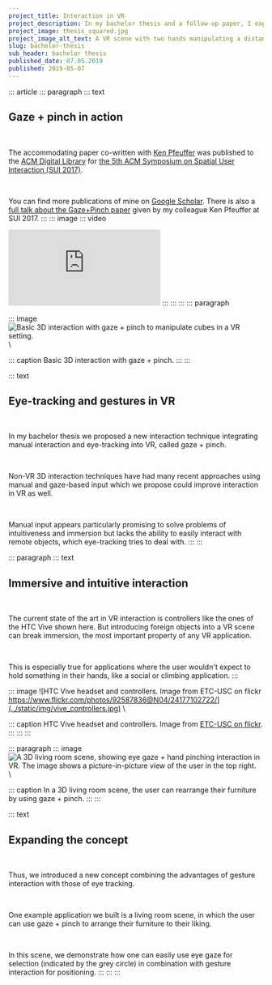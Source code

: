 ```yaml
---
project_title: Interaction in VR
project_description: In my bachelor thesis and a follow-up paper, I explored eye-tracking and gesture interaction in VR.
project_image: thesis_squared.jpg
project_image_alt_text: A VR scene with two hands manipulating a distant cube.
slug: bachelor-thesis
sub_header: bachelor thesis
published_date: 07.05.2019
published: 2019-05-07
---
```



::: article
::: paragraph
::: text
## Gaze + pinch in action

&nbsp;

The accommodating paper co-written with [Ken Pfeuffer](https://kenpfeuffer.com/) was published to the [ACM Digital Library](https://dl.acm.org/citation.cfm?id=3132180) for [the 5th ACM Symposium on Spatial User Interaction (SUI 2017)](http://www.sui2017.org/).  

&nbsp; 

You can find more publications of mine on [Google Scholar](https://scholar.google.de/citations?user=ZHmZq24AAAAJ&hl=en). There is also a [full talk about the Gaze+Pinch paper](https://www.youtube.com/watch?v=YdKT42tZdQE) given by my colleague Ken Pfeuffer at SUI 2017.
:::
::: image
::: video
<iframe src="https://www.youtube.com/embed/NzLrZSF8aDM" title="YouTube video of the Gaze+Pinch technique." frameborder="0" allow="accelerometer; autoplay; encrypted-media; gyroscope; picture-in-picture" allowfullscreen></iframe>
:::
:::
:::
::: paragraph


::: image
![Basic 3D interaction with gaze + pinch to manipulate cubes in a VR setting.](../static/img/thesis.jpg) \

::: caption
Basic 3D interaction with gaze + pinch.
::: 
:::

::: text
## Eye-tracking and gestures in VR

&nbsp;

In my bachelor thesis we proposed a new interaction technique integrating manual interaction and eye-tracking into VR, called gaze + pinch.  

&nbsp; 

Non-VR 3D interaction techniques have had many recent approaches using manual and gaze-based input which we propose could improve interaction in VR as well.  

&nbsp; 

Manual input appears particularly promising to solve problems of intuitiveness and immersion but lacks the ability to easily interact with remote objects, which eye-tracking tries to deal with.
::: 
:::
    
::: paragraph
::: text
## Immersive and intuitive interaction

&nbsp;

The current state of the art in VR interaction is controllers like the ones of the HTC Vive shown here.
But introducing foreign objects into a VR scene can break immersion, the most important property of any VR application.  

&nbsp; 

This is especially true for applications where the user wouldn't expect to hold something in their hands, like a social or climbing application.
:::

::: image
![HTC Vive headset and controllers. Image from ETC-USC on flickr https://www.flickr.com/photos/92587836@N04/24177102722/](../static/img/vive_controllers.jpg) \

::: caption
HTC Vive headset and controllers. Image from [ETC-USC on flickr](https://www.flickr.com/photos/92587836@N04/24177102722/).
:::
:::
:::

::: paragraph
::: image
![A 3D living room scene, showing eye gaze + hand pinching interaction in VR. The image shows a picture-in-picture view of the user in the top right.](../static/img/paper_livingroom.jpg) \

::: caption
In a 3D living room scene, the user can rearrange their furniture by using gaze + pinch.
::: 
:::

::: text
## Expanding the concept

&nbsp;

Thus, we introduced a new concept combining the advantages of gesture interaction with those of eye tracking.  

&nbsp; 

One example application we built is a  living room scene, in which the user can use gaze + pinch to arrange their furniture to their liking.  

&nbsp; 

In this scene, we demonstrate how one can easily use eye gaze for selection (indicated by the grey circle) in combination with gesture interaction for positioning.
:::
:::
:::